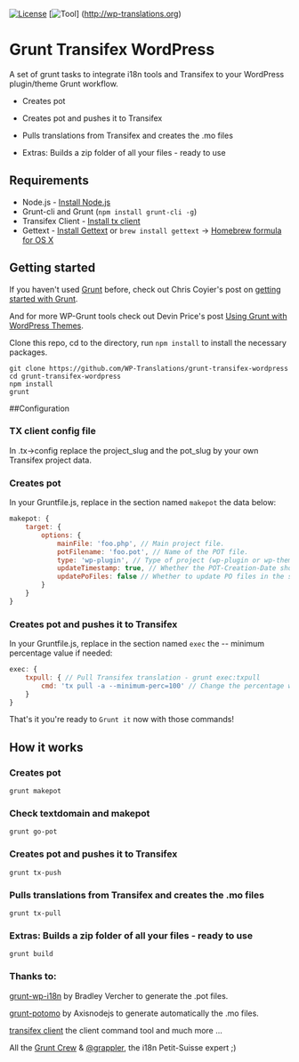 [![License](https://img.shields.io/badge/license-GPL--2.0%2B-red.svg?style=flat-square)](http://www.gnu.org/licenses/gpl-2.0.html) [![Tool](https://img.shields.io/badge/wp--translations-used-brightgreen.svg?style=flat-square)] (http://wp-translations.org)
# Grunt Transifex WordPress #

A set of grunt tasks to integrate i18n tools and Transifex to your WordPress plugin/theme Grunt workflow.

* Creates pot

* Creates pot and pushes it to Transifex

* Pulls translations from Transifex and creates the .mo files

* Extras: Builds a zip folder of all your files - ready to use

## Requirements

* Node.js - [Install Node.js](https://github.com/joyent/node/wiki/Installing-Node.js-via-package-manager)
* Grunt-cli and Grunt (`npm install grunt-cli -g`)
* Transifex Client - [Install tx client](http://docs.transifex.com/developer/client/setup)
* Gettext - [Install Gettext](https://www.gnu.org/software/gettext/) or `brew install gettext` -> [Homebrew formula for OS X](http://brewformulas.org/Gettext)

## Getting started

If you haven't used [Grunt](http://gruntjs.com/) before, check out Chris Coyier's post on [getting started with Grunt](http://24ways.org/2013/grunt-is-not-weird-and-hard/).

And for more WP-Grunt tools check out Devin Price's post [Using Grunt with WordPress Themes](http://wptheming.com/2014/05/grunt-wordpress-themes/).

Clone this repo, cd to the directory, run `npm install` to install the necessary packages.

```
git clone https://github.com/WP-Translations/grunt-transifex-wordpress
cd grunt-transifex-wordpress
npm install
grunt
```

##Configuration

### TX client config file

In .tx->config replace the project_slug and the pot_slug by your own Transifex project data.

### Creates pot

In your Gruntfile.js, replace in the section named `makepot` the data below:

```js
makepot: {
	target: {
		options: {
			mainFile: 'foo.php', // Main project file.
			potFilename: 'foo.pot', // Name of the POT file.
			type: 'wp-plugin', // Type of project (wp-plugin or wp-theme).
			updateTimestamp: true, // Whether the POT-Creation-Date should be updated without other changes.
			updatePoFiles: false // Whether to update PO files in the same directory as the POT file.
		}
	}
}
```
### Creates pot and pushes it to Transifex

In your Gruntfile.js, replace in the section named `exec`  the -- minimum percentage value if needed:

```js
exec: {
	txpull: { // Pull Transifex translation - grunt exec:txpull
		cmd: 'tx pull -a --minimum-perc=100' // Change the percentage with --minimum-perc=yourvalue
	}
}
```

That's it you're ready to `Grunt it` now with those commands!

## How it works

### Creates pot

`grunt makepot`

### Check textdomain and makepot

`grunt go-pot`

### Creates pot and pushes it to Transifex

`grunt tx-push`

### Pulls translations from Transifex and creates the .mo files

`grunt tx-pull`

### Extras: Builds a zip folder of all your files - ready to use

`grunt build`

### Thanks to:

[grunt-wp-i18n](https://github.com/blazersix/grunt-wp-i18n) by Bradley Vercher to generate the .pot files.

[grunt-potomo](https://github.com/axisnodejs/grunt-potomo) by Axisnodejs to generate automatically the .mo files.

[transifex client](https://github.com/transifex/transifex-client) the client command tool and much more ...

All the [Grunt Crew](https://github.com/gruntjs/) & [@grappler](https://github.com/grappler), the i18n Petit-Suisse expert ;)
